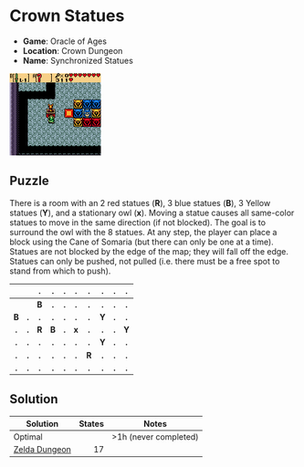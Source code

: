 # Crown Statues

- **Game**: Oracle of Ages
- **Location**: Crown Dungeon
- **Name**: Synchronized Statues

![Crown Statues puzzle screenshot](screenshot.png)

## Puzzle

There is a room with an 2 red statues (**R**), 3 blue statues (**B**), 3 Yellow statues (**Y**), and a stationary owl (**x**). Moving a statue causes all same-color statues to move in the same direction (if not blocked). The goal is to surround the owl with the 8 statues. At any step, the player can place a block using the Cane of Somaria (but there can only be one at a time). Statues are not blocked by the edge of the map; they will fall off the edge. Statues can only be pushed, not pulled (i.e. there must be a free spot to stand from which to push).

|       |       | __.__ | __.__ | __.__ | __.__ | __.__ | __.__ | __.__ | __.__ |
| :---: | :---: | :---: | :---: | :---: | :---: | :---: | :---: | :---: | :---: |
|       |       | __B__ | __.__ | __.__ | __.__ | __.__ | __.__ | __.__ | __.__ |
| __B__ | __.__ | __.__ | __.__ | __.__ | __.__ | __.__ | __Y__ | __.__ | __.__ |
| __.__ | __.__ | __R__ | __B__ | __.__ | __x__ | __.__ | __.__ | __.__ | __Y__ |
| __.__ | __.__ | __.__ | __.__ | __.__ | __.__ | __.__ | __Y__ | __.__ | __.__ |
| __.__ | __.__ | __.__ | __.__ | __.__ | __.__ | __R__ | __.__ | __.__ | __.__ |
| __.__ | __.__ | __.__ | __.__ | __.__ | __.__ | __.__ | __.__ | __.__ | __.__ |

## Solution

| Solution            | States | Notes                 |
| ------------------- | -----: | --------------------- |
| Optimal             |        | >1h (never completed) |
| [Zelda Dungeon][zd] |     17 |                       |

[zd]: [https://](https://www.zeldadungeon.net/oracle-of-ages-walkthrough/crown-dungeon/#c5_2)
